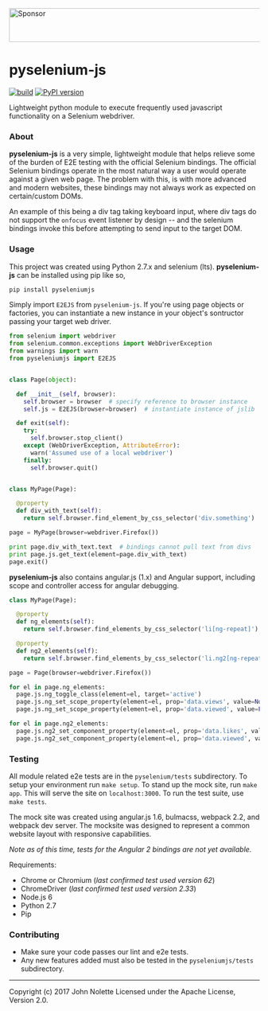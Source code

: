 <a target='_blank' rel='nofollow' href='https://app.codesponsor.io/link/ymhxqZ47jLBFuVrU2iywqLGC/neetjn/pyselenium-js'>
  <img alt='Sponsor' width='888' height='68' src='https://app.codesponsor.io/embed/ymhxqZ47jLBFuVrU2iywqLGC/neetjn/pyselenium-js.svg' />
</a>


# pyselenium-js

[![build](https://travis-ci.org/neetjn/pyselenium-js.svg?branch=master)](https://travis-ci.org/neetjn/pyselenium-js)
[![PyPI version](https://badge.fury.io/py/pyseleniumjs.svg)](https://badge.fury.io/py/pyseleniumjs)

Lightweight python module to execute frequently used javascript functionality on a Selenium webdriver.

### About
**pyselenium-js** is a very simple, lightweight module that helps relieve some of the burden of E2E testing with the official Selenium bindings.
The official Selenium bindings operate in the most natural way a user would operate against a given web page.
The problem with this, is with more advanced and modern websites, these bindings may not always work as expected on certain/custom DOMs.

An example of this being a div tag taking keyboard input, where div tags do not support the `onfocus` event listener by design -- and the selenium bindings invoke this before attempting to send input to the target DOM.

### Usage
This project was created using Python 2.7.x and selenium (lts). **pyselenium-js** can be installed using pip like so,

```bash
pip install pyseleniumjs
```

Simply import `E2EJS` from `pyselenium-js`.
If you're using page objects or factories, you can instantiate a new instance in your object's sontructor passing your target web driver.

```python
from selenium import webdriver
from selenium.common.exceptions import WebDriverException
from warnings import warn
from pyseleniumjs import E2EJS


class Page(object):

  def __init__(self, browser):
    self.browser = browser  # specify reference to browser instance
    self.js = E2EJS(browser=browser)  # instantiate instance of jslib

  def exit(self):
    try:
      self.browser.stop_client()
    except (WebDriverException, AttributeError):
      warn('Assumed use of a local webdriver')
    finally:
      self.browser.quit()


class MyPage(Page):

  @property
  def div_with_text(self):
    return self.browser.find_element_by_css_selector('div.something')

page = MyPage(browser=webdriver.Firefox())

print page.div_with_text.text  # bindings cannot pull text from divs
print page.js.get_text(element=page.div_with_text)
page.exit()
```

**pyselenium-js** also contains angular.js (1.x) and Angular support, including scope and controller access for angular debugging.

```python
class MyPage(Page):

  @property
  def ng_elements(self):
    return self.browser.find_elements_by_css_selector('li[ng-repeat]')

  @property
  def ng2_elements(self):
    return self.browser.find_elements_by_css_selector('li.ng2[ng-repeat]')

page = Page(browser=webdriver.Firefox())

for el in page.ng_elements:
  page.js.ng_toggle_class(element=el, target='active')
  page.js.ng_set_scope_property(element=el, prop='data.views', value=None)
  page.js.ng_set_scope_property(element=el, prop='data.viewed', value=False)

for el in page.ng2_elements:
  page.js.ng2_set_component_property(element=el, prop='data.likes', value=0)
  page.js.ng2_set_component_property(element=el, prop='data.viewed', value=False)
```

### Testing

All module related e2e tests are in the `pyselenium/tests` subdirectory. To setup your environment run `make setup`. To stand up the mock site, run `make app`. This will serve the site on `localhost:3000`. To run the test suite, use `make tests`.

The mock site was created using angular.js 1.6, bulmacss, webpack 2.2, and webpack dev server. The mocksite was designed to represent a common website layout with responsive capabilities.

*Note as of this time, tests for the Angular 2 bindings are not yet available.*

Requirements:
* Chrome or Chromium (*last confirmed test used version 62*)
* ChromeDriver (*last confirmed test used version 2.33*)
* Node.js 6
* Python 2.7
* Pip

### Contributing

* Make sure your code passes our lint and e2e tests.
* Any new features added must also be tested in the `pyseleniumjs/tests` subdirectory.
---

Copyright (c) 2017 John Nolette Licensed under the Apache License, Version 2.0.
